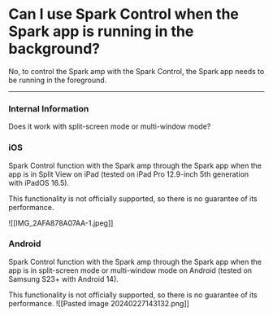 # Can I use Spark Control when the Spark app is running in the background?

No, to control the Spark amp with the Spark Control, the Spark app needs to be running in the foreground.

---
### Internal Information

Does it work with split-screen mode or multi-window mode?

### iOS
Spark Control function with the Spark amp through the Spark app when the app is in Split View on iPad (tested on iPad Pro 12.9-inch 5th generation with iPadOS 16.5).

This functionality is not officially supported, so there is no guarantee of its performance.

![[IMG_2AFA878A07AA-1.jpeg]]


### Android
Spark Control function with the Spark amp through the Spark app when the app is in split-screen mode or multi-window mode on Android (tested on Samsung S23+ with Android 14).

This functionality is not officially supported, so there is no guarantee of its performance.
![[Pasted image 20240227143132.png]]